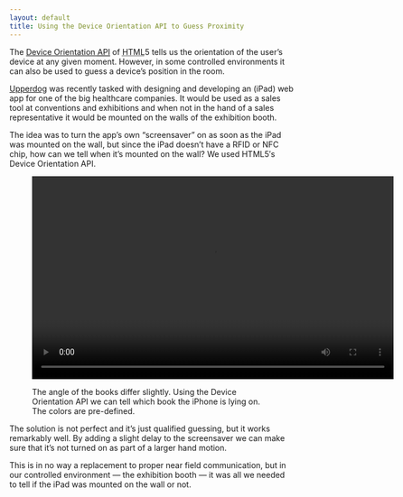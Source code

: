 ```yaml
---
layout: default
title: Using the Device Orientation API to Guess Proximity
---
```

<p class="intro">The <a href="http://dev.w3.org/geo/api/spec-source-orientation.html">Device Orientation <abbr title="Application Programming Interface">API</abbr></a> of <abbr title="Hypertext Markup Language">HTML</abbr>5 tells us the orientation of the user’s device at any given moment. However, in some controlled environments it can also be used to guess a device’s position in the room.</p>

[Upperdog](http://upperdog.se/) was recently tasked with designing and developing an (iPad) web app for one of the big healthcare companies. It would be used as a sales tool at conventions and exhibitions and when not in the hand of a sales representative it would be mounted on the walls of the exhibition booth.

The idea was to turn the app’s own “screensaver” on as soon as the iPad was mounted on the wall, but since the iPad doesn’t have a RFID or NFC chip, how can we tell when it’s mounted on the wall? We used HTML5′s Device Orientation API.

<figure>
    <video width="640" height="360" controls="">
        <source src="/media/device-orientation-assumptions.mp4" type="video/mp4">
        <source src="/media/device-orientation-assumptions.ogg" type="video/ogg">
        <source src="/media/device-orientation-assumptions.webm" type="video/webm">
    </video>
    <figcaption>
        <p>The angle of the books differ slightly. Using the Device Orientation API we can tell which book the iPhone is lying on. The colors are pre-defined.</p>
    </figcaption>
</figure>

The solution is not perfect and it’s just qualified guessing, but it works remarkably well. By adding a slight delay to the screensaver we can make sure that it’s not turned on as part of a larger hand motion.

This is in no way a replacement to proper near field communication, but in our controlled environment — the exhibition booth — it was all we needed to tell if the iPad was mounted on the wall or not.
